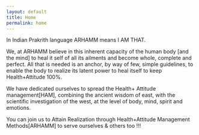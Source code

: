 ```yaml
---
layout: default
title: Home
permalink: home
---
```

<div class="home base_content_margin">
  <p>In Indian Prakrith language <span class="bold">ARHAMM</span> means <span class="bold">I AM THAT</span>.</p>

  <p> We, at ARHAMM believe in this inherent capacity of the human body [and the mind] to heal it self of all its
    ailments and become whole, complete and perfect.
    All that is needed is an anchor, by way of few, simple guidelines, to enable the body to
    <span class="bold">realize its latent power to heal itself</span> to
    <span class="bold">keep Health+Attitude 100%</span>.</p>

  <p> We have dedicated ourselves to spread the Health+ Attitude management[HAM], combining the
    <span class="bold"> ancient wisdom</span> of east, with the <span class="bold">scientific investigation</span> of
    the west, at the level of <span class="bold">body, mind, spirit and emotions</span>.</p>

  <p> You can join us to <span class="bold">A</span>ttain <span class="bold">R</span>ealization through
    <span class="bold">H</span>ealth+<span class="bold">A</span>ttitude <span class="bold">M</span>anagement
    <span class="bold">M</span>ethods[<span class="bold">ARHAMM</span>] to serve ourselves & others too !!! </p>
</div>